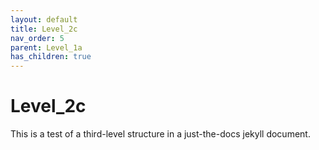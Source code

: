 ```yaml
---
layout: default
title: Level_2c
nav_order: 5
parent: Level_1a
has_children: true
---
```


# Level_2c

This is a test of a third-level structure in a just-the-docs jekyll document.